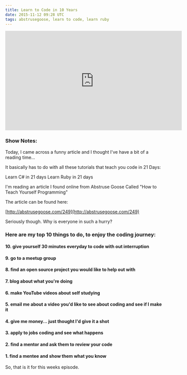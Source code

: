 ```yaml
---
title: Learn to Code in 10 Years
date: 2015-11-12 09:28 UTC
tags: abstrusegoose, learn to code, learn ruby
---
```


<iframe width="560" height="315" src="https://www.youtube.com/embed/9oN7bc1awAs?list=PL9m3RKRZO8HSfqvWcI3l8O-O1TUwFM58W" frameborder="0" allowfullscreen></iframe>

### Show Notes:

Today, I came across a funny article and I thought I've have a bit of a reading time...

It basically has to do with all these tutorials that teach you code in 21 Days:

Learn C# in 21 days
Learn Ruby in 21 days

I'm reading an article I found online from Abstruse Goose Called "How to Teach Yourself Programming"

The article can be found here:

[http://abstrusegoose.com/249](http://abstrusegoose.com/249)

Seriously though.  Why is everyone in such a hurry?

### Here are my top 10 things to do, to enjoy the coding journey:

#### 10. give yourself 30 minutes everyday to code with out interruption

#### 9.  go to a meetup group

#### 8.  find an open source project you would like to help out with

#### 7.  blog about what you're doing

#### 6.  make YouTube videos about self studying

#### 5.  email me about a video you'd like to see about coding and see if I make it

#### 4.  give me money... just thought I'd give it a shot

#### 3.  apply to jobs coding and see what happens

#### 2.  find a mentor and ask them to review your code

#### 1.  find a mentee and show them what you know

So, that is it for this weeks episode.
